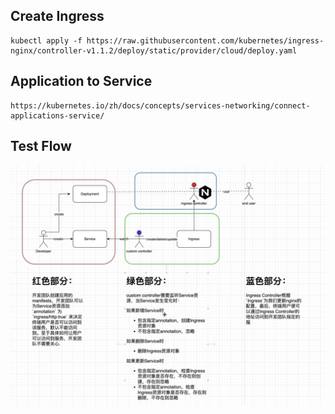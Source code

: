 ## Create Ingress
```
kubectl apply -f https://raw.githubusercontent.com/kubernetes/ingress-nginx/controller-v1.1.2/deploy/static/provider/cloud/deploy.yaml
```

## Application to Service
```
https://kubernetes.io/zh/docs/concepts/services-networking/connect-applications-service/
```

## Test Flow
![](test/images/2022-03-31-00-20-56.png)